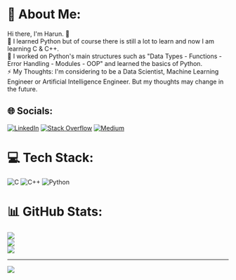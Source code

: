 # 💫 About Me:
Hi there, I'm Harun. 👋<br>🌱 I learned Python but of course there is still a lot to learn and now I am learning C & C++.<br>🔭 I worked on Python's main structures such as "Data Types - Functions - Error Handling - Modules - OOP" and learned the basics of Python.<br>⚡ My Thoughts: I'm considering to be a Data Scientist, Machine Learning Engineer or Artificial Intelligence Engineer. But my thoughts may change in the future.


## 🌐 Socials:
[![LinkedIn](https://img.shields.io/badge/LinkedIn-%230077B5.svg?logo=linkedin&logoColor=white)](https://linkedin.com/in/harun-uyguc) [![Stack Overflow](https://img.shields.io/badge/-Stackoverflow-FE7A16?logo=stack-overflow&logoColor=white)](https://stackoverflow.com/users/19988617) [![Medium](https://img.shields.io/badge/Medium-12100E?logo=medium&logoColor=white)](https://medium.com/@harun.uyguc)

# 💻 Tech Stack:
![C](https://img.shields.io/badge/c-%2300599C.svg?style=flat&logo=c&logoColor=white) ![C++](https://img.shields.io/badge/c++-%2300599C.svg?style=flat&logo=c%2B%2B&logoColor=white) ![Python](https://img.shields.io/badge/python-3670A0?style=flat&logo=python&logoColor=ffdd54)
# 📊 GitHub Stats:
![](https://github-readme-stats.vercel.app/api?username=HarunUYGUC&theme=tokyonight&hide_border=true&include_all_commits=true&count_private=true)<br/>
![](https://github-readme-streak-stats.herokuapp.com/?user=HarunUYGUC&theme=tokyonight&hide_border=true)<br/>
![](https://github-readme-stats.vercel.app/api/top-langs/?username=HarunUYGUC&theme=tokyonight&hide_border=true&include_all_commits=true&count_private=true&layout=compact)

---
[![](https://visitcount.itsvg.in/api?id=HarunUYGUC&icon=3&color=1)](https://visitcount.itsvg.in)

<!-- Proudly created with GPRM ( https://gprm.itsvg.in ) -->


<!--
### Hi there, I'm Harun. 👋
- 🌱 I'm currently learning Python on my own with the help of Udemy. Now I have learned well and from now on I should deal with projects.
- 🔭 I worked on Python's main structures such as "Data Types - Functions - Error Handling - Modules - OOP" and learned the basics of Python.
- 💬 You can something ask me about Python. 
- ⚡ My Thoughts: I've been thinking for almost a year about my further career and now I'm considering to be a Data Scientist, Machine Learning Engineer or Artificial Intelligence Engineer. But my thoughts may change in the future.
-->

<!--
**HarunUYGUC/HarunUYGUC** is a ✨ _special_ ✨ repository because its `README.md` (this file) appears on your GitHub profile.

Here are some ideas to get you started:
"""
- 🔭 I’m currently working on ...
- 🌱 I’m currently learning ...
- 📫 How to reach me: ...
- 💬 Ask me about ...
- ⚡ Fun fact: ...
"""

- 👯 I’m looking to collaborate on ...
- 🤔 I’m looking for help with ...
- 😄 Pronouns: ...

- 📫 How to reach me: 
> LinkedIn: Harun Uyguç
### https://www.linkedin.com/in/harun-uyguc/
> StackOverFlow: Harun Uyguç
### https://stackoverflow.com/users/19988617/harun-uygu%c3%a7
-->

